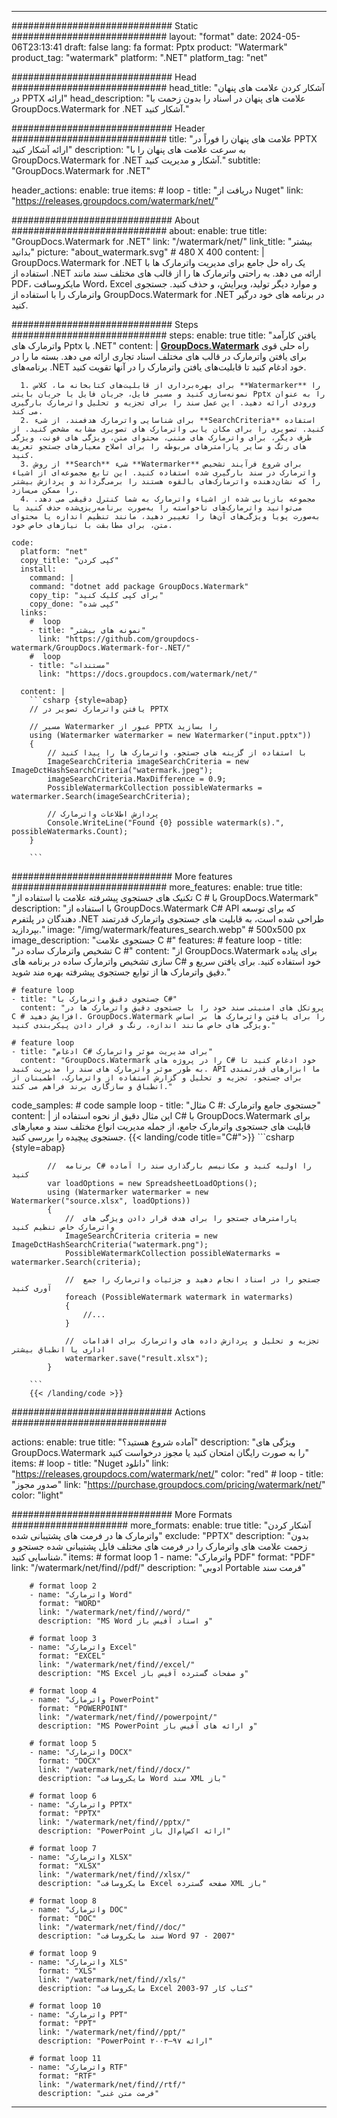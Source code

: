 
---
############################# Static ############################
layout: "format"
date:  2024-05-06T23:13:41
draft: false
lang: fa
format: Pptx
product: "Watermark"
product_tag: "watermark"
platform: ".NET"
platform_tag: "net"

############################# Head ############################
head_title: "آشکار کردن علامت های پنهان در PPTX ارائه"
head_description: "علامت های پنهان در اسناد را بدون زحمت با GroupDocs.Watermark for .NET آشکار کنید."

############################# Header ############################
title: "علامت های پنهان را فوراً در PPTX ارائه آشکار کنید" 
description: "به سرعت علامت های پنهان را با GroupDocs.Watermark for .NET آشکار و مدیریت کنید."
subtitle: "GroupDocs.Watermark for .NET" 

header_actions:
  enable: true
  items:
    #  loop
    - title: "دریافت از Nuget"
      link: "https://releases.groupdocs.com/watermark/net/"
      
############################# About ############################
about:
    enable: true
    title: "GroupDocs.Watermark for .NET"
    link: "/watermark/net/"
    link_title: "بیشتر بدانید"
    picture: "about_watermark.svg" # 480 X 400
    content: |
       GroupDocs.Watermark for .NET یک راه حل جامع برای مدیریت واترمارک ها با استفاده از .NET ارائه می دهد. به راحتی واترمارک ها را از قالب های مختلف سند مانند PDF، مایکروسافت Word، Excel و موارد دیگر تولید، ویرایش، و حذف کنید. جستجوی واترمارک را با استفاده از GroupDocs.Watermark for .NET در برنامه های خود درگیر کنید.

############################# Steps ############################
steps:
    enable: true
    title: "یافتن کارآمد واترمارک های Pptx با .NET"
    content: |
      **[GroupDocs.Watermark](https://products.groupdocs.com/watermark/net/)** راه حلی قوی برای یافتن واترمارک در قالب های مختلف اسناد تجاری ارائه می دهد. بسته ما را در برنامه‌های .NET خود ادغام کنید تا قابلیت‌های یافتن واترمارک را در آنها تقویت کنید.
      
      1. برای بهره‌برداری از قابلیت‌های کتابخانه ما، کلاس **Watermarker** را نمونه‌سازی کنید و مسیر فایل، جریان فایل یا جریان بایتی Pptx را به عنوان ورودی ارائه دهید. این عمل سند را برای تجزیه و تحلیل واترمارک بارگیری می کند.
      2. برای شناسایی واترمارک هدفمند، از شیء **SearchCriteria** استفاده کنید. تصویری را برای مکان یابی واترمارک های تصویری مشابه مشخص کنید. از طرف دیگر، برای واترمارک های متنی، محتوای متن، ویژگی های فونت، ویژگی های رنگ و سایر پارامترهای مربوطه را برای اصلاح معیارهای جستجو تعریف کنید.
      3. از روش **Search** شیء **Watermarker** برای شروع فرآیند تشخیص واترمارک در سند بارگیری شده استفاده کنید. این تابع مجموعه‌ای از اشیاء را که نشان‌دهنده واترمارک‌های بالقوه هستند را برمی‌گرداند و پردازش بیشتر را ممکن می‌سازد.
      4. مجموعه بازیابی شده از اشیاء واترمارک به شما کنترل دقیقی می دهد. می‌توانید واترمارک‌های ناخواسته را به‌صورت برنامه‌ریزی‌شده حذف کنید یا به‌صورت پویا ویژگی‌های آن‌ها را تغییر دهید، مانند تنظیم اندازه یا محتوای متن، برای مطابقت با نیازهای خاص خود.
   
    code:
      platform: "net"
      copy_title: "کپی کردن"
      install:
        command: |
        command: "dotnet add package GroupDocs.Watermark"
        copy_tip: "برای کپی کلیک کنید"
        copy_done: "کپی شده"
      links:
        #  loop
        - title: "نمونه های بیشتر"
          link: "https://github.com/groupdocs-watermark/GroupDocs.Watermark-for-.NET/"
        #  loop
        - title: "مستندات"
          link: "https://docs.groupdocs.com/watermark/net/"
          
      content: |
        ```csharp {style=abap}
        // یافتن واترمارک تصویر در PPTX

        // مسیر Watermarker عبور از PPTX را بسازید
        using (Watermarker watermarker = new Watermarker("input.pptx"))
        {
            // با استفاده از گزینه های جستجو، واترمارک ها را پیدا کنید
            ImageSearchCriteria imageSearchCriteria = new ImageDctHashSearchCriteria("watermark.jpeg");
            imageSearchCriteria.MaxDifference = 0.9;
            PossibleWatermarkCollection possibleWatermarks = watermarker.Search(imageSearchCriteria);

            // پردازش اطلاعات واترمارک
            Console.WriteLine("Found {0} possible watermark(s).", possibleWatermarks.Count);
        }
        
        ```  

############################# More features ############################
more_features:
  enable: true
  title: "تکنیک های جستجوی پیشرفته علامت با استفاده از C # با GroupDocs.Watermark"
  description: "با استفاده از GroupDocs.Watermark C# API که برای توسعه دهندگان در پلتفرم .NET طراحی شده است، به قابلیت های جستجوی واترمارک قدرتمند بپردازید."
  image: "/img/watermark/features_search.webp" # 500x500 px
  image_description: "جستجوی علامت C #"
  features:
    # feature loop
    - title: "تشخیص واترمارک ساده در C #"
      content: "از GroupDocs.Watermark برای پیاده سازی تشخیص واترمارک ساده در برنامه های C# خود استفاده کنید. برای یافتن سریع و دقیق واترمارک ها از توابع جستجوی پیشرفته بهره مند شوید."

    # feature loop
    - title: "جستجوی دقیق واترمارک با C#"
      content: "پروتکل های امنیتی سند خود را با جستجوی دقیق واترمارک ها در C # افزایش دهید. GroupDocs.Watermark را برای یافتن واترمارک ها بر اساس ویژگی های خاص مانند اندازه، رنگ و قرار دادن پیکربندی کنید."

    # feature loop
    - title: "ادغام C# برای مدیریت موثر واترمارک"
      content: "GroupDocs.Watermark را در پروژه های C# خود ادغام کنید تا به طور موثر واترمارک های سند را مدیریت کنید. API ما ابزارهای قدرتمندی برای جستجو، تجزیه و تحلیل و گزارش استفاده از واترمارک، اطمینان از انطباق و سازگاری برند فراهم می کند."
      
  code_samples:
    # code sample loop
    - title: "مثال C #: جستجوی جامع واترمارک"
      content: |
        این مثال دقیق از نحوه استفاده از C# با GroupDocs.Watermark برای قابلیت های جستجوی واترمارک جامع، از جمله مدیریت انواع مختلف سند و معیارهای جستجوی پیچیده را بررسی کنید.
        {{< landing/code title="C#">}}
        ```csharp {style=abap}
        
            //  برنامه C# را اولیه کنید و مکانیسم بارگذاری سند را آماده کنید
            var loadOptions = new SpreadsheetLoadOptions();
            using (Watermarker watermarker = new Watermarker("source.xlsx", loadOptions))
            {
                //  پارامترهای جستجو را برای هدف قرار دادن ویژگی های واترمارک خاص تنظیم کنید
                ImageSearchCriteria criteria = new ImageDctHashSearchCriteria("watermark.png");
                PossibleWatermarkCollection possibleWatermarks = watermarker.Search(criteria);

                //  جستجو را در اسناد انجام دهید و جزئیات واترمارک را جمع آوری کنید
                foreach (PossibleWatermark watermark in watermarks)
                {
                    //...
                }

                //  تجزیه و تحلیل و پردازش داده های واترمارک برای اقدامات اداری یا انطباق بیشتر
                watermarker.save("result.xlsx");
            }

        ```
        {{< /landing/code >}}


############################# Actions ############################

actions:
  enable: true
  title: "آماده شروع هستید؟"
  description: "ویژگی های GroupDocs.Watermark را به صورت رایگان امتحان کنید یا مجوز درخواست کنید"
  items:
    #  loop
    - title: "Nuget دانلود"
      link: "https://releases.groupdocs.com/watermark/net/"
      color: "red"
        #  loop
    - title: "صدور مجوز"
      link: "https://purchase.groupdocs.com/pricing/watermark/net/"
      color: "light"


############################# More Formats #####################
more_formats:
    enable: true
    title: "آشکار کردن واترمارک ها در فرمت های پشتیبانی شده"
    exclude: "PPTX"
    description: "بدون زحمت علامت های واترمارک را در فرمت های مختلف فایل پشتیبانی شده جستجو و شناسایی کنید."
    items: 
        # format loop 1
        - name: "واترمارک PDF"
          format: "PDF"
          link: "/watermark/net/find//pdf/"
          description: "ادوبی Portable فرمت سند"

        # format loop 2
        - name: "واترمارک Word"
          format: "WORD"
          link: "/watermark/net/find//word/"
          description: "MS Word و اسناد آفیس باز"
          
        # format loop 3
        - name: "واترمارک Excel"
          format: "EXCEL"
          link: "/watermark/net/find//excel/"
          description: "MS Excel و صفحات گسترده آفیس باز"

        # format loop 4
        - name: "واترمارک PowerPoint"
          format: "POWERPOINT"
          link: "/watermark/net/find//powerpoint/"
          description: "MS PowerPoint و ارائه های آفیس باز"

        # format loop 5
        - name: "واترمارک DOCX"
          format: "DOCX"
          link: "/watermark/net/find//docx/"
          description: "مایکروسافت Word سند XML باز"
          
        # format loop 6
        - name: "واترمارک PPTX"
          format: "PPTX"
          link: "/watermark/net/find//pptx/"
          description: "PowerPoint ارائه اکس‌ام‌ال باز"
          
        # format loop 7
        - name: "واترمارک XLSX"
          format: "XLSX"
          link: "/watermark/net/find//xlsx/"
          description: "مایکروسافت Excel صفحه گسترده XML باز"

        # format loop 8
        - name: "واترمارک DOC"
          format: "DOC"
          link: "/watermark/net/find//doc/"
          description: "سند مایکروسافت Word 97 - 2007"

        # format loop 9
        - name: "واترمارک XLS"
          format: "XLS"
          link: "/watermark/net/find//xls/"
          description: "مایکروسافت Excel کتاب کار 97-2003"

        # format loop 10
        - name: "واترمارک PPT"
          format: "PPT"
          link: "/watermark/net/find//ppt/"
          description: "PowerPoint ارائه ۹۷—۲۰۰۳"

        # format loop 11
        - name: "واترمارک RTF"
          format: "RTF"
          link: "/watermark/net/find//rtf/"
          description: "فرمت متن غنی"

---